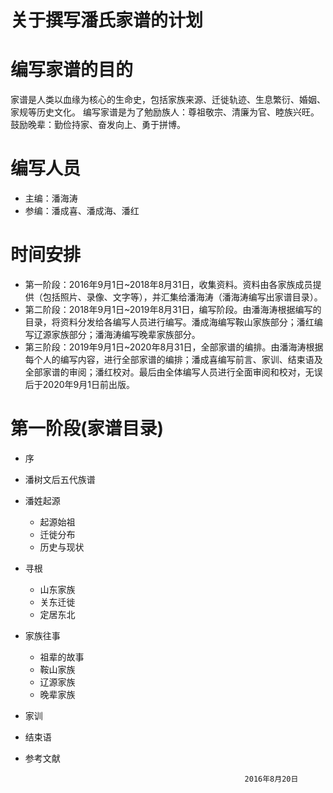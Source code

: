 # 关于撰写潘氏家谱的计划
# 编写家谱的目的
家谱是人类以血缘为核心的生命史，包括家族来源、迁徙轨迹、生息繁衍、婚姻、家规等历史文化。
    编写家谱是为了勉励族人：尊祖敬宗、清廉为官、睦族兴旺。鼓励晚辈：勤俭持家、奋发向上、勇于拼博。
# 编写人员  
* 主编：潘海涛
* 参编：潘成喜、潘成海、潘红

# 时间安排 
* 第一阶段：2016年9月1日~2018年8月31日，收集资料。资料由各家族成员提供（包括照片、录像、文字等），并汇集给潘海涛（潘海涛编写出家谱目录）。
* 第二阶段：2018年9月1日~2019年8月31日，编写阶段。由潘海涛根据编写的目录，将资料分发给各编写人员进行编写。潘成海编写鞍山家族部分；潘红编写辽源家族部分；潘海涛编写晚辈家族部分。
* 第三阶段：2019年9月1日~2020年8月31日，全部家谱的编排。由潘海涛根据每个人的编写内容，进行全部家谱的编排；潘成喜编写前言、家训、结束语及全部家谱的审阅；潘红校对。最后由全体编写人员进行全面审阅和校对，无误后于2020年9月1日前出版。

# 第一阶段(家谱目录)
* 序
* 潘树文后五代族谱
* 潘姓起源
    * 起源始祖
    * 迁徙分布
    * 历史与现状
* 寻根
    * 山东家族
    * 关东迁徙
    * 定居东北       
* 家族往事
    * 祖辈的故事
    * 鞍山家族
    * 辽源家族
    * 晚辈家族
* 家训
* 结束语
* 参考文献   
     

                                                       2016年8月20日

